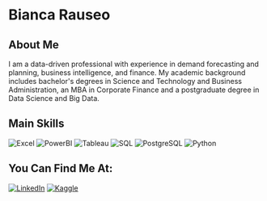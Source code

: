 # Bianca Rauseo

## About Me
I am a data-driven professional with experience in demand forecasting and planning, business intelligence, and finance. My academic background includes bachelor's degrees in Science and Technology and Business Administration, an MBA in Corporate Finance and a postgraduate degree in Data Science and Big Data.

## Main Skills

<img class="badge" src="https://img.shields.io/badge/Excel-217346?style=for-the-badge&logo=microsoft-excel&logoColor=white" alt="Excel"> <img class="badge" src="https://img.shields.io/badge/PowerBI-F2C811?style=for-the-badge&logo=Power%20BI&logoColor=white" alt="PowerBI"> <img class="badge" src="https://img.shields.io/badge/Tableau-E97627?style=for-the-badge&logo=Tableau&logoColor=white" alt="Tableau"> <img class="badge" src="https://img.shields.io/badge/SQL-4479A1?style=for-the-badge&logo=sql&logoColor=white" alt="SQL"> <img class="badge" src="https://img.shields.io/badge/PostgreSQL-316192?style=for-the-badge&logo=postgresql&logoColor=white" alt="PostgreSQL"> <img class="badge" src="https://img.shields.io/badge/Python-3776AB?style=for-the-badge&logo=python&logoColor=white" alt="Python">



## You Can Find Me At:

[![LinkedIn](https://img.shields.io/badge/LinkedIn-0077B5?style=for-the-badge&logo=linkedin&logoColor=white)](https://www.linkedin.com/in/biancarauseo/?locale=en_US)
[![Kaggle](https://img.shields.io/badge/Kaggle-20BEFF?style=for-the-badge&logo=Kaggle&logoColor=white)](https://www.kaggle.com/biancarauseo)


